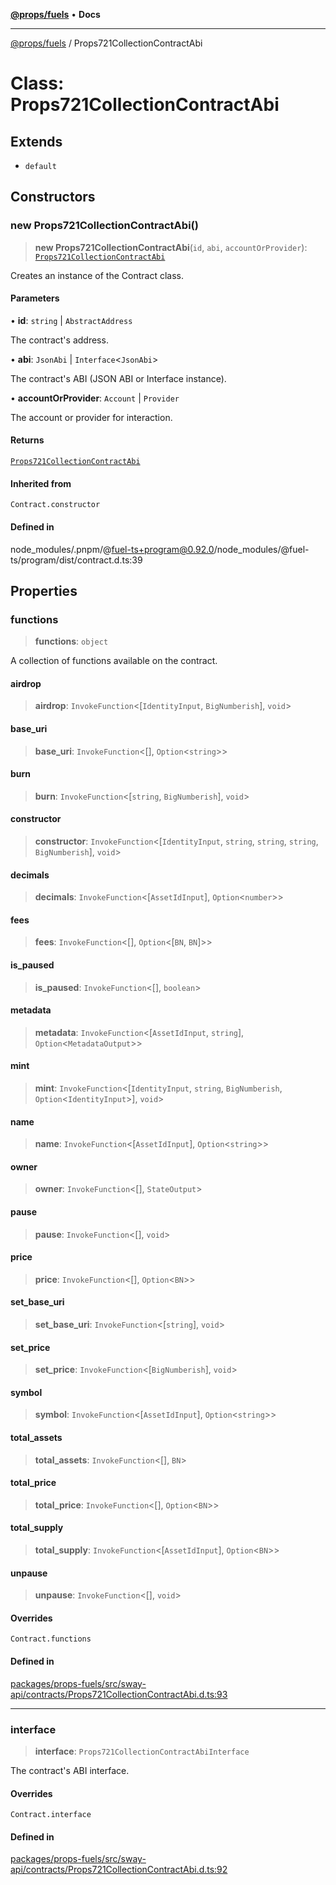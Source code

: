 [**@props/fuels**](../README.md) • **Docs**

***

[@props/fuels](../README.md) / Props721CollectionContractAbi

# Class: Props721CollectionContractAbi

## Extends

- `default`

## Constructors

### new Props721CollectionContractAbi()

> **new Props721CollectionContractAbi**(`id`, `abi`, `accountOrProvider`): [`Props721CollectionContractAbi`](Props721CollectionContractAbi.md)

Creates an instance of the Contract class.

#### Parameters

• **id**: `string` \| `AbstractAddress`

The contract's address.

• **abi**: `JsonAbi` \| `Interface`\<`JsonAbi`\>

The contract's ABI (JSON ABI or Interface instance).

• **accountOrProvider**: `Account` \| `Provider`

The account or provider for interaction.

#### Returns

[`Props721CollectionContractAbi`](Props721CollectionContractAbi.md)

#### Inherited from

`Contract.constructor`

#### Defined in

node\_modules/.pnpm/@fuel-ts+program@0.92.0/node\_modules/@fuel-ts/program/dist/contract.d.ts:39

## Properties

### functions

> **functions**: `object`

A collection of functions available on the contract.

#### airdrop

> **airdrop**: `InvokeFunction`\<[`IdentityInput`, `BigNumberish`], `void`\>

#### base\_uri

> **base\_uri**: `InvokeFunction`\<[], `Option`\<`string`\>\>

#### burn

> **burn**: `InvokeFunction`\<[`string`, `BigNumberish`], `void`\>

#### constructor

> **constructor**: `InvokeFunction`\<[`IdentityInput`, `string`, `string`, `string`, `BigNumberish`], `void`\>

#### decimals

> **decimals**: `InvokeFunction`\<[`AssetIdInput`], `Option`\<`number`\>\>

#### fees

> **fees**: `InvokeFunction`\<[], `Option`\<[`BN`, `BN`]\>\>

#### is\_paused

> **is\_paused**: `InvokeFunction`\<[], `boolean`\>

#### metadata

> **metadata**: `InvokeFunction`\<[`AssetIdInput`, `string`], `Option`\<`MetadataOutput`\>\>

#### mint

> **mint**: `InvokeFunction`\<[`IdentityInput`, `string`, `BigNumberish`, `Option`\<`IdentityInput`\>], `void`\>

#### name

> **name**: `InvokeFunction`\<[`AssetIdInput`], `Option`\<`string`\>\>

#### owner

> **owner**: `InvokeFunction`\<[], `StateOutput`\>

#### pause

> **pause**: `InvokeFunction`\<[], `void`\>

#### price

> **price**: `InvokeFunction`\<[], `Option`\<`BN`\>\>

#### set\_base\_uri

> **set\_base\_uri**: `InvokeFunction`\<[`string`], `void`\>

#### set\_price

> **set\_price**: `InvokeFunction`\<[`BigNumberish`], `void`\>

#### symbol

> **symbol**: `InvokeFunction`\<[`AssetIdInput`], `Option`\<`string`\>\>

#### total\_assets

> **total\_assets**: `InvokeFunction`\<[], `BN`\>

#### total\_price

> **total\_price**: `InvokeFunction`\<[], `Option`\<`BN`\>\>

#### total\_supply

> **total\_supply**: `InvokeFunction`\<[`AssetIdInput`], `Option`\<`BN`\>\>

#### unpause

> **unpause**: `InvokeFunction`\<[], `void`\>

#### Overrides

`Contract.functions`

#### Defined in

[packages/props-fuels/src/sway-api/contracts/Props721CollectionContractAbi.d.ts:93](https://github.com/Props-Labs/octane/blob/2f5b62c99caca23a485b671ce2fbd114bfd5aae1/packages/props-fuels/src/sway-api/contracts/Props721CollectionContractAbi.d.ts#L93)

***

### interface

> **interface**: `Props721CollectionContractAbiInterface`

The contract's ABI interface.

#### Overrides

`Contract.interface`

#### Defined in

[packages/props-fuels/src/sway-api/contracts/Props721CollectionContractAbi.d.ts:92](https://github.com/Props-Labs/octane/blob/2f5b62c99caca23a485b671ce2fbd114bfd5aae1/packages/props-fuels/src/sway-api/contracts/Props721CollectionContractAbi.d.ts#L92)
